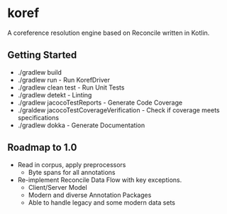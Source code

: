 # koref
A coreference resolution engine based on Reconcile written in Kotlin.

## Getting Started

* ./gradlew build
* ./gradlew run - Run KorefDriver
* ./gradlew clean test - Run Unit Tests
* ./gradlew detekt - Linting
* ./gradlew jacocoTestReports - Generate Code Coverage
* ./graldew jacocoTestCoverageVerification - Check if coverage meets specifications
* ./gradlew dokka - Generate Documentation

## Roadmap to 1.0

* Read in corpus, apply preprocessors 
    * Byte spans for all annotations
* Re-implement Reconcile Data Flow with key exceptions.
    * Client/Server Model
    * Modern and diverse Annotation Packages
    * Able to handle legacy and some modern data sets
    
